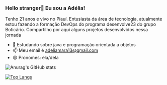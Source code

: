 ### Hello stranger👋 Eu sou a Adélia!

Tenho 21 anos e vivo no Piauí. Entusiasta da área de tecnologia, atualmente estou fazendo a formação DevOps do programa desenvolve23 do grupo Boticário. Compartilho por aqui alguns projetos desenvolvidos nessa jornada

- 🌱 Estudando sobre java e programação orientada a objetos
- 📫 Meu email é adeliamara13@gmail.com
- 😄 Pronomes: ela/dela


![Anurag's GitHub stats](https://github-readme-stats.vercel.app/api?username=adeliamara&show_icons=true&theme=radical)

[![Top Langs](https://github-readme-stats.vercel.app/api/top-langs/?username=adeliamara&layout=compact)](https://github.com/anuraghazra/github-readme-stats)
